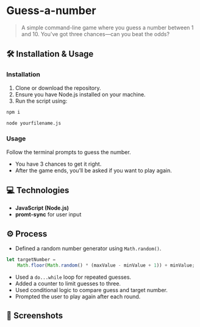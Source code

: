 # Guess-a-number
> A simple command-line game where you guess a number between 1 and 10. You've got three chances—can you beat the odds?


## 🛠️ Installation & Usage

### Installation

1. Clone or download the repository.
2. Ensure you have Node.js installed on your machine.
3. Run the script using:

```bash
npm i
```

```bash
node yourfilename.js
```

### Usage
Follow the terminal prompts to guess the number.  
- You have 3 chances to get it right.  
- After the game ends, you’ll be asked if you want to play again.

## 💻 Technologies
- **JavaScript (Node.js)**
- **promt-sync** for user input

## ⚙️ Process
- Defined a random number generator using `Math.random()`. 

```js
let targetNumber =
    Math.floor(Math.random() * (maxValue - minValue + 1)) + minValue;
 ```    

- Used a `do...while` loop for repeated guesses.  
- Added a counter to limit guesses to three.  
- Used conditional logic to compare guess and target number.  
- Prompted the user to play again after each round.

## 📸 Screenshots
